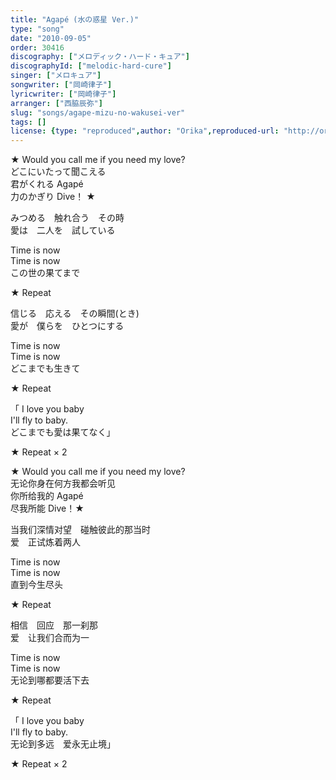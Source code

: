 ```yaml
---
title: "Agapé (水の惑星 Ver.)"
type: "song"
date: "2010-09-05"
order: 30416
discography: ["メロディック・ハード・キュア"]
discographyId: ["melodic-hard-cure"]
singer: ["メロキュア"]
songwriter: ["岡崎律子"]
lyricwriter: ["岡崎律子"]
arranger: ["西脇辰弥"]
slug: "songs/agape-mizu-no-wakusei-ver"
tags: []
license: {type: "reproduced",author: "Orika",reproduced-url: "http://orikamushi.myweb.hinet.net/",reproduced-website: "織歌蟲網站"}
---
```


★ Would you call me if you need my love?   
どこにいたって聞こえる   
君がくれる Agapé   
力のかぎり Dive！ ★   
  
みつめる　触れ合う　その時   
愛は　二人を　試している   
  
Time is now   
Time is now  
この世の果てまで   
  
★ Repeat   
  
信じる　応える　その瞬間(とき)   
愛が　僕らを　ひとつにする   
  
Time is now   
Time is now  
どこまでも生きて   
  
★ Repeat  
  
「 I love you baby   
I'll fly to baby.   
どこまでも愛は果てなく」   
  
★ Repeat × 2   
  
★ Would you call me if you need my love?   
无论你身在何方我都会听见  
你所给我的 Agapé   
尽我所能 Dive！★   
  
当我们深情对望　碰触彼此的那当时  
爱　正试炼着两人  
  
Time is now   
Time is now  
直到今生尽头  
  
★ Repeat   
  
相信　回应　那一刹那  
爱　让我们合而为一  
  
Time is now   
Time is now   
无论到哪都要活下去  
  
★ Repeat  
  
「 I love you baby   
I'll fly to baby.   
无论到多远　爱永无止境」   
  
★ Repeat × 2
